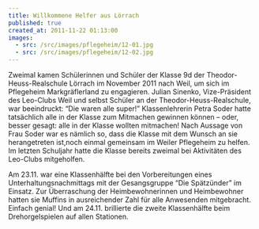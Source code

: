 ```yaml
---
title: Willkommene Helfer aus Lörrach
published: true
created_at: 2011-11-22 01:13:00
images:
  - src: /src/images/pflegeheim/12-01.jpg
  - src: /src/images/pflegeheim/12-02.jpg
---
```


Zweimal kamen Schülerinnen und Schüler der Klasse 9d der Theodor-Heuss-Realschule Lörrach im November 2011 nach Weil, um sich im Pflegeheim Markgräflerland zu engagieren. Julian Sinenko, Vize-Präsident des Leo-Clubs Weil und selbst Schüler an der Theodor-Heuss-Realschule, war beeindruckt: “Die waren alle super!” Klassenlehrerin Petra Soder hatte tatsächlich alle in der Klasse zum Mitmachen gewinnen können – oder, besser gesagt: alle in der Klasse wollten mitmachen! Nach Aussage von Frau Soder war es nämlich so, dass die Klasse mit dem Wunsch an sie herangetreten ist,noch einmal gemeinsam im Weiler Pflegeheim zu helfen. Im letzten Schuljahr hatte die Klasse bereits zweimal bei Aktivitäten des Leo-Clubs mitgeholfen.

Am 23.11. war eine Klassenhälfte bei den Vorbereitungen eines Unterhaltungsnachmittags mit der Gesangsgruppe “Die Spätzünder” im Einsatz. Zur Überraschung der Heimbewohnerinnen und Heimbewohner hatten sie Muffins in ausreichender Zahl für alle Anwesenden mitgebracht. Einfach genial! Und am 24.11. brillierte die zweite Klassenhälfte beim Drehorgelspielen auf allen Stationen.

